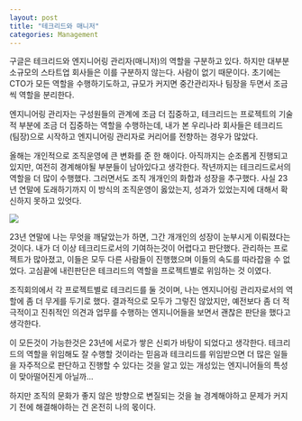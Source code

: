 ```yaml
---
layout: post
title: "테크리드와 매니저"
categories: Management
---
```


구글은 테크리드와 엔지니어링 관리자(매니저)의 역할을 구분하고 있다. 하지만 대부분 소규모의 스타트업 회사들은 이를 구분하지 않는다. 사람이 없기 때문이다. 초기에는 CTO가 모든 역할을 수행하기도하고, 규모가 커지면 중간관리자나 팀장을 두면서 조금씩 역할을 분리한다.

엔지니어링 관리자는 구성원들의 관계에 조금 더 집중하고, 테크리드는 프로젝트의 기술적 부분에 조금 더 집중하는 역할을 수행하는데, 내가 본 우리나라 회사들은 테크리드 (팀장)으로 시작하고 엔지니어링 관리자로 커리어를 전향하는 경우가 많았다.

올해는 개인적으로 조직운영에 큰 변화를 준 한 해이다. 아직까지는 순조롭게 진행되고 있지만, 여전히 경계해야될 부분들이 남아있다고 생각한다. 작년까지는 테크리드로서의 역할을 더 많이 수행했다. 그러면서도 조직 개개인의 화합과 성장을 추구했다. 사실 23년 연말에 도래하기까지 이 방식의 조직운영이 옳았는지, 성과가 있었는지에 대해서 확신하지 못하고 있엇다.

![](/my_thoughts/images/posts/harmonize.png)

23년 연말에 나는 무엇을 깨달았는가 하면, 그간 개개인의 성장이 눈부시게 이뤄졌다는 것이다. 내가 더 이상 테크리드로서의 기여하는것이 어렵다고 판단했다. 관리하는 프로젝트가 많아졌고, 이들은 모두 다른 사람들이 진행했으며 이들의 속도를 따라잡을 수 없었다. 고심끝에 내린판단은 테크리드의 역할을 프로젝트별로 위임하는 것 이였다.

조직회의에서 각 프로젝트별로 테크리드를 둘 것이며, 나는 엔지니어링 관리자로서의 역할에 좀 더 무게를 두기로 했다. 결과적으로 모두가 그렇진 않았지만, 예전보다 좀 더 적극적이고 진취적인 의견과 업무를 수행하는 엔지니어들을 보면서 괜찮은 판단을 했다고 생각한다.

이 모든것이 가능한것은 23년에 서로가 쌓은 신뢰가 바탕이 되었다고 생각한다. 테크리드의 역할을 위임해도 잘 수행할 것이라는 믿음과 테크리드를 위임받으면 더 많은 일들을 자주적으로 판단하고 진행할 수 있다는 것을 알고 있는 개성있는 엔지니어들의 특성이 맞아떨어진게 아닐까...

하지만 조직의 문화가 좋지 않은 방향으로 변질되는 것을 늘 경계해야하고 문제가 커지기 전에 해결해야하는 건 온전히 나의 몫이다.
